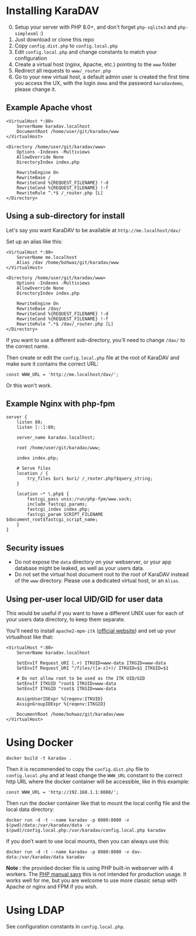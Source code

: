 # Installing KaraDAV

0. Setup your server with PHP 8.0+, and don't forget `php-sqlite3` and `php-simplexml` :)
1. Just download or clone this repo
2. Copy `config.dist.php` to `config.local.php`
3. Edit `config.local.php` and change constants to match your configuration
4. Create a virtual host (nginx, Apache, etc.) pointing to the `www` folder
5. Redirect all requests to `www/_router.php`
6. Go to your new virtual host, a default admin user is created the first time you access the UX, with the login `demo` and the password `karadavdemo`, please change it.

## Example Apache vhost

```
<VirtualHost *:80>
	ServerName karadav.localhost
	DocumentRoot /home/user/git/karadav/www
</VirtualHost>

<Directory /home/user/git/karadav/www>
	Options -Indexes -Multiviews
	AllowOverride None
	DirectoryIndex index.php

	RewriteEngine On
	RewriteBase /
	RewriteCond %{REQUEST_FILENAME} !-d
	RewriteCond %{REQUEST_FILENAME} !-f
	RewriteRule ^.*$ /_router.php [L]
</Directory>
```

## Using a sub-directory for install

Let's say you want KaraDAV to be available at `http://me.localhost/dav/`

Set up an alias like this:

```
<VirtualHost *:80>
	ServerName me.localhost
	Alias /dav /home/bohwaz/git/karadav/www
</VirtualHost>

<Directory /home/user/git/karadav/www>
	Options -Indexes -Multiviews
	AllowOverride None
	DirectoryIndex index.php

	RewriteEngine On
	RewriteBase /dav/
	RewriteCond %{REQUEST_FILENAME} !-d
	RewriteCond %{REQUEST_FILENAME} !-f
	RewriteRule ^.*$ /dav/_router.php [L]
</Directory>
```

If you want to use a different sub-directory, you'll need to change `/dav/` to the correct name.

Then create or edit the `config.local.php` file at the root of KaraDAV and make sure it contains the correct URL:

```
const WWW_URL = 'http://me.localhost/dav/';
```

Or this won't work.

## Example Nginx with php-fpm

```
server {
    listen 80;
    listen [::]:80;

    server_name karadav.localhost;

    root /home/user/git/karadav/www;

    index index.php;

    # Serve files
    location / {
        try_files $uri $uri/ /_router.php?$query_string;
    }

    location ~* \.php$ {
        fastcgi_pass unix:/run/php-fpm/www.sock;
        include fastcgi_params;
        fastcgi_index index.php;
        fastcgi_param SCRIPT_FILENAME $document_root$fastcgi_script_name;
    }
}
```

## Security issues

* Do not expose the `data` directory on your webserver, or your app database might be leaked, as well as your users data.
* Do not set the virtual host document root to the root of KaraDAV instead of the `www` directory. Please use a dedicated virtual host, or an `Alias`.

## Using per-user local UID/GID for user data

This would be useful if you want to have a different UNIX user for each of your users data directory, to keep them separate.

You'll need to install `apache2-mpm-itk` ([official website](http://mpm-itk.sesse.net)) and set up your virtualhost like that:

```
<VirtualHost *:80>
	ServerName karadav.localhost

	SetEnvIf Request_URI (.+) ITKUID=www-data ITKGID=www-data
	SetEnvIf Request_URI ^/files/([a-z]+)/ ITKUID=$1 ITKGID=$1

	# Do not allow root to be used as the ITK UID/GID
	SetEnvIf ITKUID ^root$ ITKUID=www-data
	SetEnvIf ITKGID ^root$ ITKGID=www-data

	AssignUserIDExpr %{reqenv:ITKUID}
	AssignGroupIDExpr %{reqenv:ITKGID}

	DocumentRoot /home/bohwaz/git/karadav/www
</VirtualHost>
```

# Using Docker

```
docker build -t karadav .
```

Then it is recommended to copy the `config.dist.php` file to `config.local.php` and at least change the `WWW_URL` constant to the correct http URL where the docker container will be accessible, like in this example:

```
const WWW_URL = 'http://192.168.1.1:8080/';
```

Then run the docker container like that to mount the local config file and the local data directory:

```
docker run -d -t --name karadav -p 8080:8080 -v $(pwd)/data:/var/karadav/data -v $(pwd)/config.local.php:/var/karadav/config.local.php karadav
```

If you don't want to use local mounts, then you can always use this:

```
docker run -d -t --name karadav -p 8080:8080 -v dav-data:/var/karadav/data karadav
```

**Note :** the provided docker file is using PHP built-in webserver with 4 workers. The [PHP manual says](https://www.php.net/manual/en/features.commandline.webserver.php) this is not intended for production usage. It works well for me, but you are welcome to use more classic setup with Apache or nginx and FPM if you wish.

# Using LDAP

See configuration constants in `config.local.php`.
